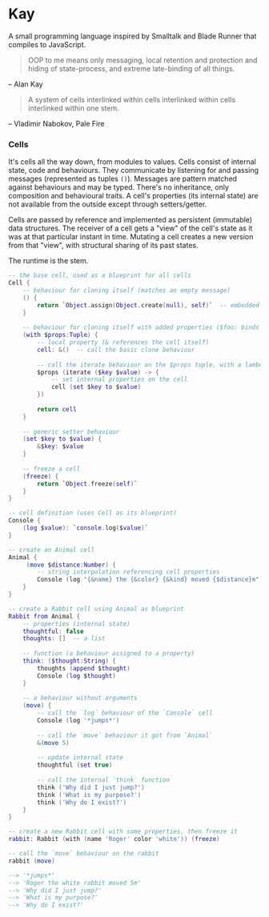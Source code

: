 # Kay

A small programming language inspired by Smalltalk and Blade Runner that compiles to JavaScript.

> OOP to me means only messaging, local retention and protection and hiding of state-process, and extreme late-binding of all things.

– Alan Kay

> A system of cells interlinked within cells interlinked within cells interlinked within one stem.

– Vladimir Nabokov, Pale Fire


### Cells

It's cells all the way down, from modules to values. Cells consist of internal state, code and behaviours. They communicate by listening for and passing messages (represented as tuples `()`). Messages are pattern matched against behaviours and may be typed. There's no inheritance, only composition and behavioural traits. A cell's properties (its internal state) are not available from the outside except through setters/getter.

Cells are passed by reference and implemented as persistent (immutable) data structures. The receiver of a cell gets a "view" of the cell's state as it was at that particular instant in time. Mutating a cell creates a new version from that "view", with structural sharing of its past states.

The runtime is the stem.

```lua
-- the base cell, used as a blueprint for all cells
Cell {
    -- behaviour for cloning itself (matches an empty message)
    () {
        return `Object.assign(Object.create(null), self)`  -- embedded ECMAScript
    }
    
    -- behaviour for cloning itself with added properties ($foo: binds a value as a local name)
    (with $props:Tuple) {
        -- local property (& references the cell itself)
        cell: &()  -- call the basic clone behaviour
        
        -- call the iterate behaviour on the $props tuple, with a lambda to iterate its elements
        $props (iterate ($key $value) -> {
            -- set internal properties on the cell
            cell (set $key to $value)
        })
        
        return cell
    }
    
    -- generic setter behaviour
    (set $key to $value) {
        &$key: $value
    }
    
    -- freeze a cell
    (freeze) {
        return `Object.freeze(self)`
    }
}

-- cell definition (uses Cell as its blueprint)
Console {
    (log $value): `console.log($value)`
}

-- create an Animal cell
Animal {
     (move $distance:Number) {
        -- string interpolation referencing cell properties
        Console (log "{&name} the {&color} {&kind} moved {$distance}m")
    }
}

-- create a Rabbit cell using Animal as blueprint
Rabbit from Animal {
    -- properties (internal state)
    thoughtful: false
    thoughts: []  -- a list
    
    -- function (a behaviour assigned to a property)
    think: ($thought:String) {
        thoughts (append $thought)
        Console (log $thought)
    }
    
    -- a behaviour without arguments
    (move) {
        -- call the `log` behaviour of the `Console` cell
        Console (log '*jumps*')
        
        -- call the `move` behaviour it got from `Animal`
        &(move 5)
        
        -- update internal state
        thoughtful (set true)
        
        -- call the internal `think` function
        think ('Why did I just jump?')
        think ('What is my purpose?')
        think ('Why do I exist?')
    }
}

-- create a new Rabbit cell with some properties, then freeze it
rabbit: Rabbit (with (name 'Roger' color 'white')) (freeze)

-- call the `move` behaviour on the rabbit
rabbit (move)

--> '*jumps*'
--> 'Roger the white rabbit moved 5m'
--> 'Why did I just jump?'
--> 'What is my purpose?'
--> 'Why do I exist?'
```

